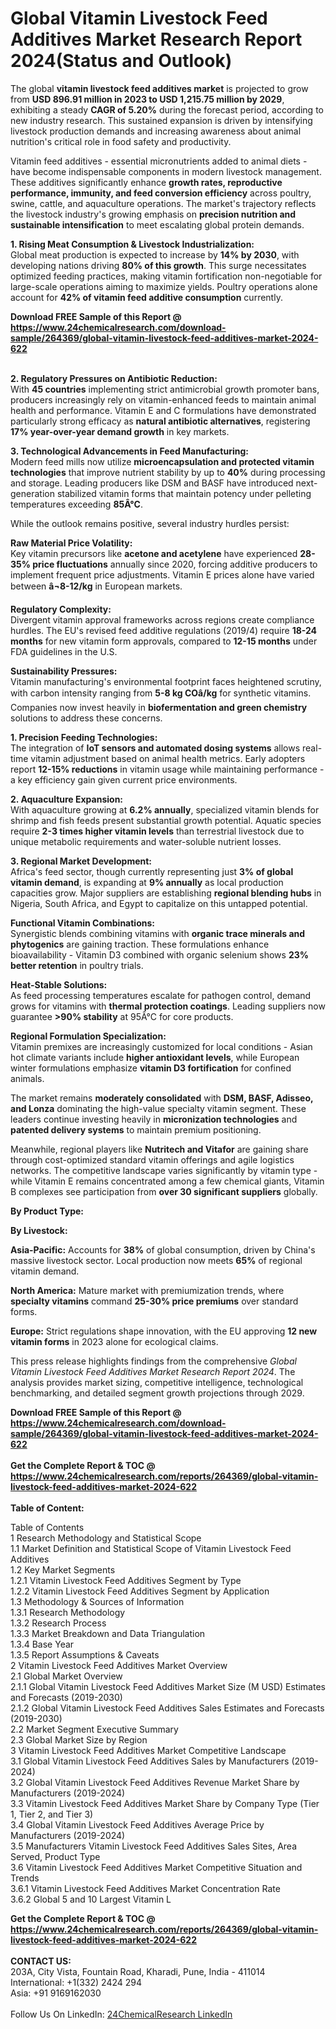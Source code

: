 <h1>Global Vitamin Livestock Feed Additives Market Research Report 2024(Status and Outlook)</h1><p>The global <strong>vitamin livestock feed additives market</strong> is projected to grow from <strong>USD 896.91 million in 2023 to USD 1,215.75 million by 2029</strong>, exhibiting a steady <strong>CAGR of 5.20%</strong> during the forecast period, according to new industry research. This sustained expansion is driven by intensifying livestock production demands and increasing awareness about animal nutrition's critical role in food safety and productivity.</p><p>Vitamin feed additives - essential micronutrients added to animal diets - have become indispensable components in modern livestock management. These additives significantly enhance <strong>growth rates, reproductive performance, immunity, and feed conversion efficiency</strong> across poultry, swine, cattle, and aquaculture operations. The market's trajectory reflects the livestock industry's growing emphasis on <strong>precision nutrition and sustainable intensification</strong> to meet escalating global protein demands.</p><p><strong>1. Rising Meat Consumption &amp; Livestock Industrialization:</strong><br>
Global meat production is expected to increase by <strong>14% by 2030</strong>, with developing nations driving <strong>80% of this growth</strong>. This surge necessitates optimized feeding practices, making vitamin fortification non-negotiable for large-scale operations aiming to maximize yields. Poultry operations alone account for <strong>42% of vitamin feed additive consumption</strong> currently.</p><div><b>Download FREE Sample of this Report @ 
            <a href="https://www.24chemicalresearch.com/download-sample/264369/global-vitamin-livestock-feed-additives-market-2024-622">
            https://www.24chemicalresearch.com/download-sample/264369/global-vitamin-livestock-feed-additives-market-2024-622</a></b></div><br><p><strong>2. Regulatory Pressures on Antibiotic Reduction:</strong><br>
With <strong>45 countries</strong> implementing strict antimicrobial growth promoter bans, producers increasingly rely on vitamin-enhanced feeds to maintain animal health and performance. Vitamin E and C formulations have demonstrated particularly strong efficacy as <strong>natural antibiotic alternatives</strong>, registering <strong>17% year-over-year demand growth</strong> in key markets.</p><p><strong>3. Technological Advancements in Feed Manufacturing:</strong><br>
Modern feed mills now utilize <strong>microencapsulation and protected vitamin technologies</strong> that improve nutrient stability by up to <strong>40%</strong> during processing and storage. Leading producers like DSM and BASF have introduced next-generation stabilized vitamin forms that maintain potency under pelleting temperatures exceeding <strong>85Â°C</strong>.</p><p>While the outlook remains positive, several industry hurdles persist:</p><p><strong>Raw Material Price Volatility:</strong><br>
    Key vitamin precursors like <strong>acetone and acetylene</strong> have experienced <strong>28-35% price fluctuations</strong> annually since 2020, forcing additive producers to implement frequent price adjustments. Vitamin E prices alone have varied between <strong>â¬8-12/kg</strong> in European markets.</p><p><strong>Regulatory Complexity:</strong><br>
    Divergent vitamin approval frameworks across regions create compliance hurdles. The EU's revised feed additive regulations (2019/4) require <strong>18-24 months</strong> for new vitamin form approvals, compared to <strong>12-15 months</strong> under FDA guidelines in the U.S.</p><p><strong>Sustainability Pressures:</strong><br>
    Vitamin manufacturing's environmental footprint faces heightened scrutiny, with carbon intensity ranging from <strong>5-8 kg COâ/kg</strong> for synthetic vitamins. Companies now invest heavily in <strong>biofermentation and green chemistry</strong> solutions to address these concerns.</p><p><strong>1. Precision Feeding Technologies:</strong><br>
The integration of <strong>IoT sensors and automated dosing systems</strong> allows real-time vitamin adjustment based on animal health metrics. Early adopters report <strong>12-15% reductions</strong> in vitamin usage while maintaining performance - a key efficiency gain given current price environments.</p><p><strong>2. Aquaculture Expansion:</strong><br>
With aquaculture growing at <strong>6.2% annually</strong>, specialized vitamin blends for shrimp and fish feeds present substantial growth potential. Aquatic species require <strong>2-3 times higher vitamin levels</strong> than terrestrial livestock due to unique metabolic requirements and water-soluble nutrient losses.</p><p><strong>3. Regional Market Development:</strong><br>
Africa's feed sector, though currently representing just <strong>3% of global vitamin demand</strong>, is expanding at <strong>9% annually</strong> as local production capacities grow. Major suppliers are establishing <strong>regional blending hubs</strong> in Nigeria, South Africa, and Egypt to capitalize on this untapped potential.</p><p><strong>Functional Vitamin Combinations:</strong><br>
    Synergistic blends combining vitamins with <strong>organic trace minerals and phytogenics</strong> are gaining traction. These formulations enhance bioavailability - Vitamin D3 combined with organic selenium shows <strong>23% better retention</strong> in poultry trials.</p><p><strong>Heat-Stable Solutions:</strong><br>
    As feed processing temperatures escalate for pathogen control, demand grows for vitamins with <strong>thermal protection coatings</strong>. Leading suppliers now guarantee <strong>&gt;90% stability</strong> at 95Â°C for core products.</p><p><strong>Regional Formulation Specialization:</strong><br>
    Vitamin premixes are increasingly customized for local conditions - Asian hot climate variants include <strong>higher antioxidant levels</strong>, while European winter formulations emphasize <strong>vitamin D3 fortification</strong> for confined animals.</p><p>The market remains <strong>moderately consolidated</strong> with <strong>DSM, BASF, Adisseo, and Lonza</strong> dominating the high-value specialty vitamin segment. These leaders continue investing heavily in <strong>micronization technologies</strong> and <strong>patented delivery systems</strong> to maintain premium positioning.</p><p>Meanwhile, regional players like <strong>Nutritech and Vitafor</strong> are gaining share through cost-optimized standard vitamin offerings and agile logistics networks. The competitive landscape varies significantly by vitamin type - while Vitamin E remains concentrated among a few chemical giants, Vitamin B complexes see participation from <strong>over 30 significant suppliers</strong> globally.</p><p><strong>By Product Type:</strong></p><p><strong>By Livestock:</strong></p><p><strong>Asia-Pacific:</strong> Accounts for <strong>38%</strong> of global consumption, driven by China's massive livestock sector. Local production now meets <strong>65%</strong> of regional vitamin demand.</p><p><strong>North America:</strong> Mature market with premiumization trends, where <strong>specialty vitamins</strong> command <strong>25-30% price premiums</strong> over standard forms.</p><p><strong>Europe:</strong> Strict regulations shape innovation, with the EU approving <strong>12 new vitamin forms</strong> in 2023 alone for ecological claims.</p><p>This press release highlights findings from the comprehensive <em>Global Vitamin Livestock Feed Additives Market Research Report 2024</em>. The analysis provides market sizing, competitive intelligence, technological benchmarking, and detailed segment growth projections through 2029.</p><div><b>Download FREE Sample of this Report @ 
            <a href="https://www.24chemicalresearch.com/download-sample/264369/global-vitamin-livestock-feed-additives-market-2024-622">
            https://www.24chemicalresearch.com/download-sample/264369/global-vitamin-livestock-feed-additives-market-2024-622</a></b></div><br><div><b>Get the Complete Report & TOC @ 
            <a href="https://www.24chemicalresearch.com/reports/264369/global-vitamin-livestock-feed-additives-market-2024-622">
            https://www.24chemicalresearch.com/reports/264369/global-vitamin-livestock-feed-additives-market-2024-622</a></b></div><br>
            <b>Table of Content:</b><p>Table of Contents<br />
1 Research Methodology and Statistical Scope<br />
1.1 Market Definition and Statistical Scope of Vitamin Livestock Feed Additives<br />
1.2 Key Market Segments<br />
1.2.1 Vitamin Livestock Feed Additives Segment by Type<br />
1.2.2 Vitamin Livestock Feed Additives Segment by Application<br />
1.3 Methodology & Sources of Information<br />
1.3.1 Research Methodology<br />
1.3.2 Research Process<br />
1.3.3 Market Breakdown and Data Triangulation<br />
1.3.4 Base Year<br />
1.3.5 Report Assumptions & Caveats<br />
2 Vitamin Livestock Feed Additives Market Overview<br />
2.1 Global Market Overview<br />
2.1.1 Global Vitamin Livestock Feed Additives Market Size (M USD) Estimates and Forecasts (2019-2030)<br />
2.1.2 Global Vitamin Livestock Feed Additives Sales Estimates and Forecasts (2019-2030)<br />
2.2 Market Segment Executive Summary<br />
2.3 Global Market Size by Region<br />
3 Vitamin Livestock Feed Additives Market Competitive Landscape<br />
3.1 Global Vitamin Livestock Feed Additives Sales by Manufacturers (2019-2024)<br />
3.2 Global Vitamin Livestock Feed Additives Revenue Market Share by Manufacturers (2019-2024)<br />
3.3 Vitamin Livestock Feed Additives Market Share by Company Type (Tier 1, Tier 2, and Tier 3)<br />
3.4 Global Vitamin Livestock Feed Additives Average Price by Manufacturers (2019-2024)<br />
3.5 Manufacturers Vitamin Livestock Feed Additives Sales Sites, Area Served, Product Type<br />
3.6 Vitamin Livestock Feed Additives Market Competitive Situation and Trends<br />
3.6.1 Vitamin Livestock Feed Additives Market Concentration Rate<br />
3.6.2 Global 5 and 10 Largest Vitamin L</p><div><b>Get the Complete Report & TOC @ 
            <a href="https://www.24chemicalresearch.com/reports/264369/global-vitamin-livestock-feed-additives-market-2024-622">
            https://www.24chemicalresearch.com/reports/264369/global-vitamin-livestock-feed-additives-market-2024-622</a></b></div><br><b>CONTACT US:</b><br>
            203A, City Vista, Fountain Road, Kharadi, Pune, India - 411014<br>
            International: +1(332) 2424 294<br>
            Asia: +91 9169162030 <br><br>
            Follow Us On LinkedIn: <a href="https://www.linkedin.com/company/24chemicalresearch/">24ChemicalResearch LinkedIn</a>